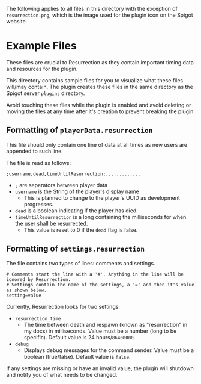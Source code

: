 The following applies to all files in this directory with the exception of `resurrection.png`, which is the image used for the plugin icon on the Spigot website. 

# Example Files

These files are crucial to Resurrection as they contain important timing data and resources for the plugin. 

This directory contains sample files for you to visualize what these files will/may contain. The plugin creates these files in the same directory as the Spigot server `plugins` directory.

Avoid touching these files while the plugin is enabled and avoid deleting or moving the files at any time after it's creation to prevent breaking the plugin.

## Formatting of `playerData.resurrection`

This file should only contain one line of data at all times as new users are appended to such line. 

The file is read as follows:
```
;username,dead,timeUntilResurrection;.............
```

* `;` are seperators between player data
* `username` is the String of the player's display name
    * This is planned to change to the player's UUID as development progresses.
* `dead` is a boolean indicating if the player has died.
* `timeUntilResurrection` is a long containing the milliseconds for when the user shall be resurrected.
    * This value is reset to 0 if the `dead` flag is false.

## Formatting of `settings.resurrection`

The file contains two types of lines: comments and settings.
```
# Comments start the line with a '#'. Anything in the line will be ignored by Resurrection.
# Settings contain the name of the settings, a '=' and then it's value as shown below.
setting=value
```

Currently, Resurrection looks for two settings:
* `resurrection_time`
    * The time between death and respawn (known as "resurrection" in my docs) in milliseconds. Value must be a number (long to be specific). Default value is 24 hours/`86400000`.
* `debug`
    * Displays debug messages for the command sender. Value must be a boolean (true/false). Default value is `false`.

If any settings are missing or have an invalid value, the plugin will shutdown and notify you of what needs to be changed.
